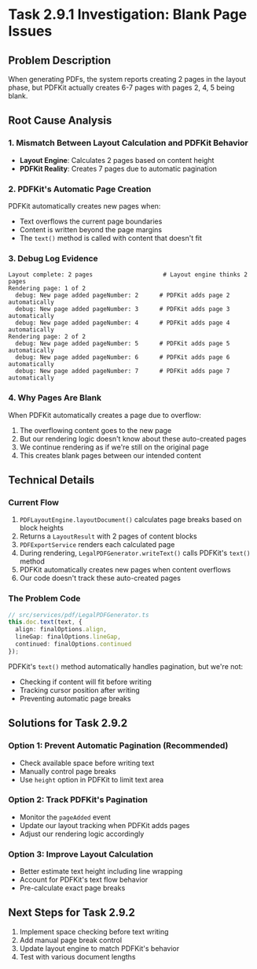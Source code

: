 # Task 2.9.1 Investigation: Blank Page Issues

## Problem Description
When generating PDFs, the system reports creating 2 pages in the layout phase, but PDFKit actually creates 6-7 pages with pages 2, 4, 5 being blank.

## Root Cause Analysis

### 1. Mismatch Between Layout Calculation and PDFKit Behavior
- **Layout Engine**: Calculates 2 pages based on content height
- **PDFKit Reality**: Creates 7 pages due to automatic pagination

### 2. PDFKit's Automatic Page Creation
PDFKit automatically creates new pages when:
- Text overflows the current page boundaries
- Content is written beyond the page margins
- The `text()` method is called with content that doesn't fit

### 3. Debug Log Evidence
```
Layout complete: 2 pages                    # Layout engine thinks 2 pages
Rendering page: 1 of 2                     
  debug: New page added pageNumber: 2      # PDFKit adds page 2 automatically
  debug: New page added pageNumber: 3      # PDFKit adds page 3 automatically  
  debug: New page added pageNumber: 4      # PDFKit adds page 4 automatically
Rendering page: 2 of 2
  debug: New page added pageNumber: 5      # PDFKit adds page 5 automatically
  debug: New page added pageNumber: 6      # PDFKit adds page 6 automatically
  debug: New page added pageNumber: 7      # PDFKit adds page 7 automatically
```

### 4. Why Pages Are Blank
When PDFKit automatically creates a page due to overflow:
1. The overflowing content goes to the new page
2. But our rendering logic doesn't know about these auto-created pages
3. We continue rendering as if we're still on the original page
4. This creates blank pages between our intended content

## Technical Details

### Current Flow
1. `PDFLayoutEngine.layoutDocument()` calculates page breaks based on block heights
2. Returns a `LayoutResult` with 2 pages of content blocks
3. `PDFExportService` renders each calculated page
4. During rendering, `LegalPDFGenerator.writeText()` calls PDFKit's `text()` method
5. PDFKit automatically creates new pages when content overflows
6. Our code doesn't track these auto-created pages

### The Problem Code
```typescript
// src/services/pdf/LegalPDFGenerator.ts
this.doc.text(text, {
  align: finalOptions.align,
  lineGap: finalOptions.lineGap,
  continued: finalOptions.continued
});
```

PDFKit's `text()` method automatically handles pagination, but we're not:
- Checking if content will fit before writing
- Tracking cursor position after writing
- Preventing automatic page breaks

## Solutions for Task 2.9.2

### Option 1: Prevent Automatic Pagination (Recommended)
- Check available space before writing text
- Manually control page breaks
- Use `height` option in PDFKit to limit text area

### Option 2: Track PDFKit's Pagination
- Monitor the `pageAdded` event
- Update our layout tracking when PDFKit adds pages
- Adjust our rendering logic accordingly

### Option 3: Improve Layout Calculation
- Better estimate text height including line wrapping
- Account for PDFKit's text flow behavior
- Pre-calculate exact page breaks

## Next Steps for Task 2.9.2
1. Implement space checking before text writing
2. Add manual page break control
3. Update layout engine to match PDFKit's behavior
4. Test with various document lengths 
